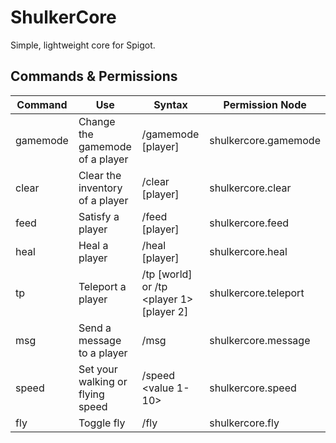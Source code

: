 # ShulkerCore
Simple, lightweight core for Spigot.

## Commands & Permissions
| **Command** | **Use**                          | **Syntax**                                                     | **Permission Node**  |
|-------------|----------------------------------|----------------------------------------------------------------|----------------------|
| gamemode    | Change the gamemode of a player  | /gamemode <mode> [player]                                      | shulkercore.gamemode |
| clear       | Clear the inventory of a player  | /clear [player]                                                | shulkercore.clear    |
| feed        | Satisfy a player                 | /feed [player]                                                 | shulkercore.feed     |
| heal        | Heal a player                    | /heal [player]                                                 | shulkercore.heal     |
| tp          | Teleport a player                | /tp <x> <y> <z> [world] or /tp <player 1> [player 2]              | shulkercore.teleport |
| msg         | Send a message to a player       | /msg <player> <message>                                        | shulkercore.message  |
| speed       | Set your walking or flying speed | /speed <value 1-10>                                            | shulkercore.speed    |
| fly         | Toggle fly                       | /fly                                                           | shulkercore.fly      |
